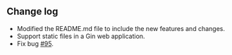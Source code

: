 
## Change log

- Modified the README.md file to include the new features and changes.
- Support static files in a Gin web application.
- Fix bug [#95](https://github.com/go-dev-frame/sponge/issues/95).
